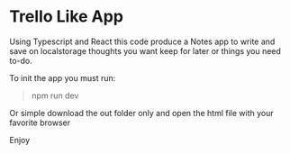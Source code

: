 Trello Like App
=

Using Typescript and React this code produce a Notes app to write and save on localstorage thoughts you want keep for later or things you need to-do.

To init the app you must run:

> npm run dev

Or simple download the out folder only and open the html file with your favorite browser

Enjoy
